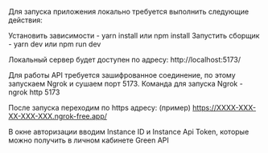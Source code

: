 Для запуска приложения локально требуется выполнить следующие действия:

Установить зависимости - yarn install или npm install
Запустить сборщик - yarn dev или npm run dev

Локальный сервер будет доступен по адресу: http://localhost:5173/

Для работы API требуется зашифрованное соединение, по этому запускаем Ngrok и сушаем порт 5173.
Команда для запуска Ngrok - ngrok http 5173

После запуска переходим по https адресу: (пример) https://XXXX-XXX-XX-XXX-XXX.ngrok-free.app/

В окне авторизации вводим Instance ID и Instance Api Token, которые можно получить в личном кабинете Green API